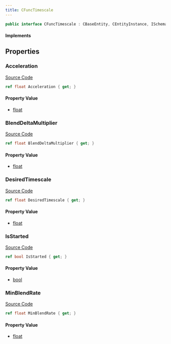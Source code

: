 ```yaml
---
title: CFuncTimescale
---
```


```csharp
public interface CFuncTimescale : CBaseEntity, CEntityInstance, ISchemaClass<CEntityInstance>, ISchemaClass<CBaseEntity>, ISchemaClass<CFuncTimescale>, ISchemaField, ISchemaClass, INativeHandle
```

#### Implements

## Properties

### Acceleration

[Source Code](https://github.com/swiftly-solution/swiftlys2/blob/beta/managed/src/SwiftlyS2.Generated/Schemas/Interfaces/CFuncTimescale.cs#L18)

```csharp
ref float Acceleration { get; }
```

#### Property Value

- [float](https://learn.microsoft.com/dotnet/api/system.single)

### BlendDeltaMultiplier

[Source Code](https://github.com/swiftly-solution/swiftlys2/blob/beta/managed/src/SwiftlyS2.Generated/Schemas/Interfaces/CFuncTimescale.cs#L22)

```csharp
ref float BlendDeltaMultiplier { get; }
```

#### Property Value

- [float](https://learn.microsoft.com/dotnet/api/system.single)

### DesiredTimescale

[Source Code](https://github.com/swiftly-solution/swiftlys2/blob/beta/managed/src/SwiftlyS2.Generated/Schemas/Interfaces/CFuncTimescale.cs#L16)

```csharp
ref float DesiredTimescale { get; }
```

#### Property Value

- [float](https://learn.microsoft.com/dotnet/api/system.single)

### IsStarted

[Source Code](https://github.com/swiftly-solution/swiftlys2/blob/beta/managed/src/SwiftlyS2.Generated/Schemas/Interfaces/CFuncTimescale.cs#L24)

```csharp
ref bool IsStarted { get; }
```

#### Property Value

- [bool](https://learn.microsoft.com/dotnet/api/system.boolean)

### MinBlendRate

[Source Code](https://github.com/swiftly-solution/swiftlys2/blob/beta/managed/src/SwiftlyS2.Generated/Schemas/Interfaces/CFuncTimescale.cs#L20)

```csharp
ref float MinBlendRate { get; }
```

#### Property Value

- [float](https://learn.microsoft.com/dotnet/api/system.single)

